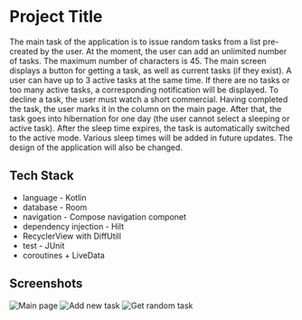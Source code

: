 
# Project Title

The main task of the application is to issue random tasks from a list pre-created by the user.
At the moment, the user can add an unlimited number of tasks. The maximum number of characters is 45. The main screen displays a button for getting a task, as well as current tasks (if they exist).
A user can have up to 3 active tasks at the same time. If there are no tasks or too many active tasks, a corresponding notification will be displayed. To decline a task, the user must watch a short commercial.
Having completed the task, the user marks it in the column on the main page. After that, the task goes into hibernation for one day (the user cannot select a sleeping or active task).
After the sleep time expires, the task is automatically switched to the active mode. Various sleep times will be added in future updates. The design of the application will also be changed.

## Tech Stack
- language - Kotlin
- database - Room
- navigation - Compose navigation componet
- dependency injection - Hilt
- RecyclerView with DiffUtill
- test - JUnit
- coroutines + LiveData

## Screenshots

![Main page](https://yapx.ru/album/VLWB3)
![Add new task](https://yapx.ru/album/VLWFQ)
![Get random task](https://yapx.ru/album/VLWJG)

